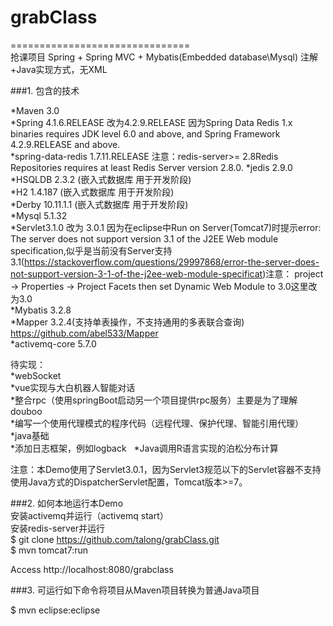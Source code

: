 # grabClass
===============================  
抢课项目 Spring + Spring MVC + Mybatis(Embedded database\Mysql) 注解+Java实现方式，无XML

###1. 包含的技术

*Maven 3.0  
*Spring 4.1.6.RELEASE   改为4.2.9.RELEASE   因为Spring Data Redis 1.x binaries requires JDK level 6.0 and above, and Spring Framework 4.2.9.RELEASE and above.  
*spring-data-redis 1.7.11.RELEASE 注意：redis-server>= 2.8Redis Repositories requires at least Redis Server version 2.8.0.
*jedis 2.9.0 
*HSQLDB 2.3.2 (嵌入式数据库 用于开发阶段)  
*H2 1.4.187 (嵌入式数据库 用于开发阶段)  
*Derby 10.11.1.1 (嵌入式数据库 用于开发阶段)  
*Mysql 5.1.32  
*Servlet3.1.0 改为 3.0.1 因为在eclipse中Run on Server(Tomcat7)时提示error: The server does not support version 3.1 of the J2EE Web   module specification,似乎是当前没有Server支持3.1(https://stackoverflow.com/questions/29997868/error-the-server-does-not-support-version-3-1-of-the-j2ee-web-module-specificat)注意： project -> Properties -> Project Facets then set Dynamic Web Module to 3.0这里改为3.0  
*Mybatis 3.2.8  
*Mapper 3.2.4(支持单表操作，不支持通用的多表联合查询)  https://github.com/abel533/Mapper  
*activemq-core 5.7.0 


待实现：    
*webSocket  
*vue实现与大白机器人智能对话   
*整合rpc（使用springBoot启动另一个项目提供rpc服务）主要是为了理解douboo   
*编写一个使用代理模式的程序代码（远程代理、保护代理、智能引用代理）   
*java基础   
*添加日志框架，例如logback    
*Java调用R语言实现的泊松分布计算



注意：本Demo使用了Servlet3.0.1，因为Servlet3规范以下的Servlet容器不支持使用Java方式的DispatcherServlet配置，Tomcat版本>=7。

###2. 如何本地运行本Demo    
安装activemq并运行（activemq start）  
安装redis-server并运行   
$ git clone https://github.com/talong/grabClass.git  
$ mvn tomcat7:run

Access http://localhost:8080/grabclass

###3. 可运行如下命令将项目从Maven项目转换为普通Java项目

$ mvn eclipse:eclipse


